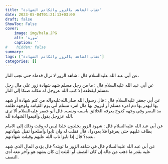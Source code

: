 ```yaml
---
title: "عقاب الشاهد بالزور والكاتم الشهادة"
date: 2023-05-04T01:21:13+03:00
draft: false
ShowToc: False
cover:
    image: img/hala.JPG
    alt: 'صورة'
    caption: ''
#    hidden: false
summary: 
tags: ["عقاب الشاهد بالزور والكاتم الشهادة"]
categories: []
---
```

عن أبي عبد الله عليه‌السلام قال : شاهد الزور
لا تزال قدماه حتى تجب النار.

عن
أبي عبد الله عليه‌السلام قال : ما من رجل مسلم شهد شهادة زور على مال رجل
مسلم ليقطعه إلا كتب الله عزوجل له مكانه ضنكا إلى النار.

عن أبي جعفر عليه‌السلام قال : قال رسول الله صلى‌الله‌عليه‌وآله
من كتم شهادة أو شهد بها ليهدر بها دم امرء مسلم أو ليزوي بها مال
امرء مسلم أتى يوم القيامة ولوجهه ظلمة مد البصر وفي وجهه كدوح
يعرفه الخلائق باسمه ونسبه. قال أبو جعفر عليه‌السلام ألا ترى الله عزوجل
يقول وأقيموا الشهادة لله.

عن أبي عبد الله عليه‌السلام قال : شهود الزور يجلدون جلدا
ليس له وقت وذلك إلى الامام يطاف عليهم حتى يعرفوا فلا يعودوا ، قال
فقلت له وان تابوا وأصلحوا تقبل شهادتهم بعده؟ قال إذا تابوا تاب الله
عليهم وقبلت شهادتهم.

 
 عن أبي عبد الله عليه‌السلام قال
في شاهد الزور ما توبته؟ قال يؤدي المال الذي شهد عليه بقدر ما ذهب
من ماله إن كان النصف أو الثلث إن كان يشهد هو وآخر معه أدى
النصف.


